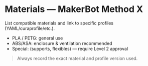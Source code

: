 # Materials — MakerBot Method X

List compatible materials and link to specific profiles (YAML/curaprofile/etc.).

- PLA / PETG: general use
- ABS/ASA: enclosure & ventilation recommended
- Special: (supports, flexibles) — require Level 2 approval

> Always record the exact material and profile version used.
